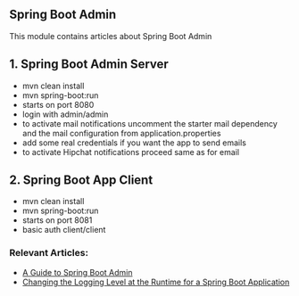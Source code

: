 ## Spring Boot Admin

This module contains articles about Spring Boot Admin

## 1. Spring Boot Admin Server

* mvn clean install
* mvn spring-boot:run
* starts on port 8080
* login with admin/admin
* to activate mail notifications uncomment the starter mail dependency
and the mail configuration from application.properties
* add some real credentials if you want the app to send emails
* to activate Hipchat notifications proceed same as for email

## 2. Spring Boot App Client

* mvn clean install
* mvn spring-boot:run
* starts on port 8081
* basic auth client/client


### Relevant Articles: 

- [A Guide to Spring Boot Admin](https://www.baeldung.com/spring-boot-admin)
- [Changing the Logging Level at the Runtime for a Spring Boot Application](https://www.baeldung.com/spring-boot-changing-log-level-at-runtime)
